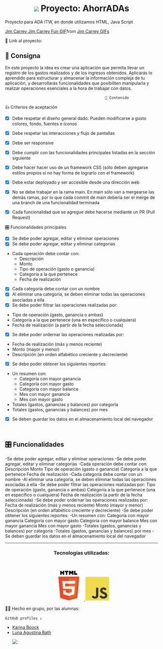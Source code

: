 <h1 align="center"><img src="https://www.bootgum.com/wp-content/uploads/2018/07/Wallet_Cash_550px.gif" width="30px"> Proyecto: AhorrADAs</h1>

<p>Proyecto para ADA ITW, en donde utilizamos HTML, Java Script</p>


<div class="tenor-gif-embed" data-postid="23713303" data-share-method="host" data-aspect-ratio="1" data-width="100%"><a href="https://tenor.com/view/jim-carrey-jim-carrey-fun-funny-jim-carrey-mask-jim-carrey-cash-gif-23713303">Jim Carrey Jim Carrey Fun GIF</a>from <a href="https://tenor.com/search/jim+carrey-gifs">Jim Carrey GIFs</a></div> <script type="text/javascript" async src="https://tenor.com/embed.js"></script>



📍 Link al proyecto: 


## 📝 Consigna
<p>En este proyecto la idea es crear una aplicación que permita llevar un registro de los gastos realizados y de los ingresos obtenidos. Aplicarás lo aprendido para estructurar y almacenar la información compleja de tu aplicación, y desarrollarás funcionalidades que posibiliten manipularla y realizar operaciones esenciales a la hora de trabajar con datos.</p>

``` 
                                              📝 Contenido
```
   


👍 Criterios de aceptación
- [x] Debe respetar el diseño general dado. Pueden modificarse a gusto colores, fondo, fuentes e íconos
- [x] Debe respetar las interacciones y flujo de pantallas
- [x] Debe ser responsive
- [x] Debe cumplir con las funcionalidades principales listadas en la sección siguiente
- [x] Debe hacer hacer uso de un framework CSS (sólo deben agregarse estilos propios si no hay forma de lograrlo con el framework)
- [x] Debe estar deployado y ser accesible desde una dirección web
- [x] No se debe trabajar en la rama main. En main sólo van a mergearse las demás ramas, por lo que cada commit de main debería ser el merge de una branch de una funcionalidad terminada
- [x] Cada funcionalidad que se agregue debe hacerse mediante un PR (Pull Request)

   


🎛 Funcionalidades principales
- [x] Se debe poder agregar, editar y eliminar operaciones
- [x] Se debe poder agregar, editar y eliminar categorías
- Cada operación debe contar con:
   - Descripción
   - Monto
   - Tipo de operación (gasto o ganancia)
   - Categoría a la que pertenece
   - Fecha de realización
- [x] Cada categoría debe contar con un nombre
- [x] Al eliminar una categoría, se deben eliminar todas las operaciones asociadas a ella
- [x] Se debe poder filtrar las operaciones realizadas por:
- Tipo de operación (gasto, ganancia o ambas)
- Categoría a la que pertenece (una en específico o cualquiera)
- Fecha de realización (a partir de la fecha seleccionada)
- [x] Se debe poder ordernar las operaciones realizadas por:
- Fecha de realización (más y menos reciente)
- Monto (mayor y menor)
- Descripción (en orden alfabético creciente y decreciente)
- [x] Se debe poder obtener los siguientes reportes:
- Un resumen con: 
   - Categoría con mayor ganancia
   - Categoría con mayor gasto
   - Categoría con mayor balance
   - Mes con mayor ganancia
   - Mes con mayor gasto
- Totales (gastos, ganancias y balances) por categoría
- Totales (gastos, ganancias y balances) por mes
- [x] Se deben guardar los datos en el almacenamiento local del navegador


&nbsp;

## 🎛 Funcionalidades

-Se debe poder agregar, editar y eliminar operaciones
-Se debe poder agregar, editar y eliminar categorías
-Cada operación debe contar con:
   Descripción
   Monto
   Tipo de operación (gasto o ganancia)
   Categoría a la que pertenece
   Fecha de realización
-Cada categoría debe contar con un nombre
-Al eliminar una categoría, se deben eliminar todas las operaciones asociadas a ella
-Se debe poder filtrar las operaciones realizadas por:
   Tipo de operación (gasto, ganancia o ambas)
   Categoría a la que pertenece (una en específico o cualquiera)
   Fecha de realización (a partir de la fecha seleccionada)
-Se debe poder ordernar las operaciones realizadas por:
   Fecha de realización (más y menos reciente)
   Monto (mayor y menor)
   Descripción (en orden alfabético creciente y decreciente)
-Se debe poder obtener los siguientes reportes:
   -Un resumen con:
       Categoría con mayor ganancia
       Categoría con mayor gasto
       Categoría con mayor balance
       Mes con mayor ganancia
       Mes con mayor gasto
   -Totales (gastos, ganancias y balances) por categoría
   -Totales (gastos, ganancias y balances) por mes
-Se deben guardar los datos en el almacenamiento local del navegador



---
<h3 align="center">Tecnologías utilizadas:</h3>

 
&nbsp;



<p align="center"> 
<a href="https://www.w3schools.com/html/html_intro.asp" target="_blank"> 
    <img src="https://raw.githubusercontent.com/devicons/devicon/master/icons/html5/html5-original-wordmark.svg" alt="html5" width="100" height="100"/> 
  </a> 
  <a href="https://developer.mozilla.org/en-US/docs/Web/JavaScript" target="_blank"> 
    <img src="https://raw.githubusercontent.com/devicons/devicon/master/icons/javascript/javascript-original.svg" alt="javascript" width="80" height="80"/>   
  </a> 
  

<p>👩‍💻 Hecho en grupo, por las alumnas:</p>

```GitHub profiles ↓```
<ul>
        <li><a href="https://github.com/Kariboock" target="_blank">Karina Boock</a></li>
        <li><a href="https://github.com/lulabath" target="_blank">Luna Agustina Bath</a></li>

<p aling="center">
    <img src="https://tenor.com/es/view/money-gif-20599512">
</p>
